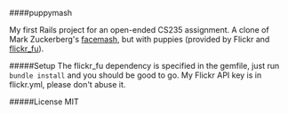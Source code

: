 ####puppymash

My first Rails project for an open-ended CS235 assignment. A clone of Mark Zuckerberg's [facemash](http://vimeo.com/24543171), but with puppies (provided by Flickr and [flickr_fu](https://github.com/commonthread/flickr_fu)). 

#####Setup
The flickr_fu dependency is specified in the gemfile, just run `bundle install` and you should be good to go. My Flickr API key is in flickr.yml, please don't abuse it.

#####License
MIT